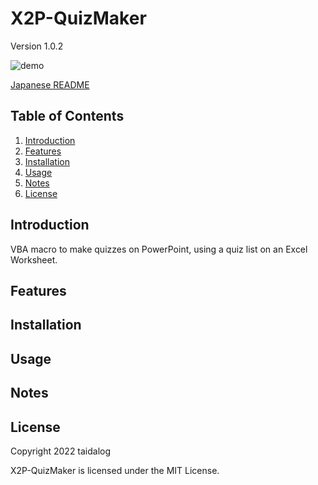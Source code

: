 # X2P-QuizMaker

Version 1.0.2

![demo](https://github.com/taidalog/X2P-QuizMaker/blob/images/image/demo.gif)

[Japanese README](README.ja.md)

## Table of Contents

1. [Introduction](#Introduction)
1. [Features](#Features)
1. [Installation](#Installation)
1. [Usage](#Usage)
1. [Notes](#Notes)
1. [License](#License)


## Introduction

VBA macro to make quizzes on PowerPoint, using a quiz list on an Excel Worksheet.


## Features


## Installation


## Usage


## Notes


## License

Copyright 2022 taidalog

X2P-QuizMaker is licensed under the MIT License.
